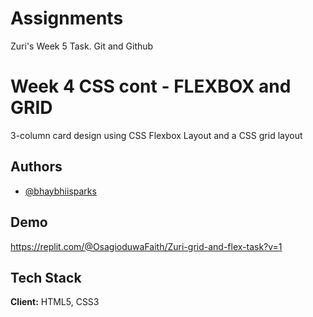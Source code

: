 # Assignments
Zuri's Week 5 Task. Git and Github 

# Week 4 CSS cont - FLEXBOX and GRID

3-column card design using CSS Flexbox  Layout 
and a CSS grid layout


## Authors

- [@bhaybhiisparks](https://github.com/Bhaybhiisparks)



## Demo

https://replit.com/@OsagioduwaFaith/Zuri-grid-and-flex-task?v=1


## Tech Stack

**Client:** HTML5, CSS3



